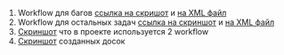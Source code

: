 1. Workflow для багов [ссылка на скришот](https://github.com/GeorgySivkov/devops-netology/blob/main/src/Jira/%D0%A1%D0%BD%D0%B8%D0%BC%D0%BE%D0%BA%20%D1%8D%D0%BA%D1%80%D0%B0%D0%BD%D0%B0%202022-08-16%20%D0%B2%2021.22.04.png) и [на XML файл](https://github.com/GeorgySivkov/devops-netology/blob/main/src/Jira/Bugs%20for%20test.xml)
2. Workflow для остальных задач [ссылка на скриншот](https://github.com/GeorgySivkov/devops-netology/blob/main/src/Jira/%D0%A1%D0%BD%D0%B8%D0%BC%D0%BE%D0%BA%20%D1%8D%D0%BA%D1%80%D0%B0%D0%BD%D0%B0%202022-08-16%20%D0%B2%2021.22.15.png) и [на XML файл](https://github.com/GeorgySivkov/devops-netology/blob/main/src/Jira/Tasks%20for%20test.xml)
3. [Скриншот](https://github.com/GeorgySivkov/devops-netology/blob/main/src/Jira/%D0%A1%D0%BD%D0%B8%D0%BC%D0%BE%D0%BA%20%D1%8D%D0%BA%D1%80%D0%B0%D0%BD%D0%B0%202022-08-16%20%D0%B2%2021.21.50.png) что в проекте используется 2 workflow
4. [Скриншот](https://github.com/GeorgySivkov/devops-netology/blob/main/src/Jira/%D0%A1%D0%BD%D0%B8%D0%BC%D0%BE%D0%BA%20%D1%8D%D0%BA%D1%80%D0%B0%D0%BD%D0%B0%202022-08-16%20%D0%B2%2021.23.50.png) созданных досок